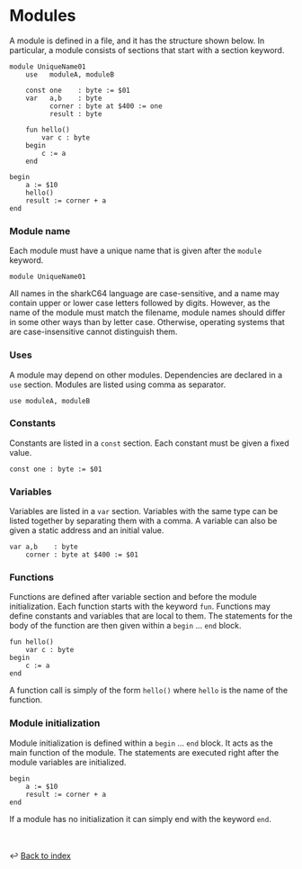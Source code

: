 # Modules

A module is defined in a file, and it has the structure shown below.
In particular, a module consists of sections that start with a section keyword.
```
module UniqueName01
    use   moduleA, moduleB
    
    const one    : byte := $01
    var   a,b    : byte
          corner : byte at $400 := one
          result : byte
         
    fun hello()
        var c : byte 
    begin
        c := a
    end
    
begin
    a := $10
    hello()
    result := corner + a
end
```

### Module name
Each module must have a unique name that is given after the `module` keyword.
```
module UniqueName01
```

All names in the sharkC64 language are case-sensitive, and a name may contain upper or
lower case letters followed by digits. However, as the name of the module must match 
the filename, module names should differ in some other ways than by letter case.
Otherwise, operating systems that are case-insensitive cannot distinguish them.

### Uses
A module may depend on other modules. Dependencies are declared in a ```use``` section.
Modules are listed using comma as separator.
```
use moduleA, moduleB
```

### Constants
Constants are listed in a `const` section. Each constant must be given a 
fixed value.
```
const one : byte := $01
```

### Variables
Variables are listed in a `var` section. Variables with the same type can
be listed together by separating them with a comma.
A variable can also be given a static address and an initial value.
```
var a,b    : byte
    corner : byte at $400 := $01
```

### Functions
Functions are defined after variable section and before the module initialization.
Each function starts with the keyword `fun`. 
Functions may define constants and variables that are local to them.
The statements for the body of the function are then given within a `begin` ... `end` block.
```
fun hello()
    var c : byte 
begin
    c := a
end
```
A function call is simply of the form `hello()` where `hello` is the name of the function.

### Module initialization
Module initialization is defined within a `begin` ... `end` block.
It acts as the main function of the module. The statements are executed 
right after the module variables are initialized.
```
begin
    a := $10
    result := corner + a
end
```

If a module has no initialization it can simply end with the keyword `end`.

<br /><br />
:leftwards_arrow_with_hook: [Back to index](../../index.md)